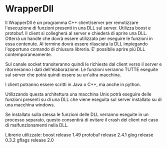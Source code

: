 WrapperDll
==========

Il WrapperDll è un programma C++ client/server per remotizzare l'esecuzione di funzioni presenti in una DLL sul server. Utilizza boost e protobuf. Il client si collegherà al server e chiederà di aprire una DLL. Otterrà un handle che dovrà essere utilizzato per eseguire le funzioni in essa contenute. Al termine dovrà essere rilasciata la DLL impiegando l'opportuno comando di chiusura libreria. E' possibile aprire più DLL contemporaneamente. 

Sul canale socket transiteranno quindi le richieste dal client verso il server e ritorneranno i dati dell'elaborazione. Le funzioni verranno TUTTE eseguite sul server che potrà quindi essere su un'altra macchina. 

I client potranno essere scritti in Java o C++, ma anche in python.

Utilizzando questa architettura una macchina Unix potrà eseguire delle funzioni presenti su di una DLL che viene eseguita sul server installato su di una macchina windows.

Se installato sulla stessa le funzioni delle DLL verranno eseguite in un processo separato, questo consentirà di evitare il crash del client nel caso di malfunzionamenti nella DLL.

Librerie utilizzate:  boost	 release 1.49 protobuf release 2.4.1 glog	 release 0.3.2 gflags   release 2.0
